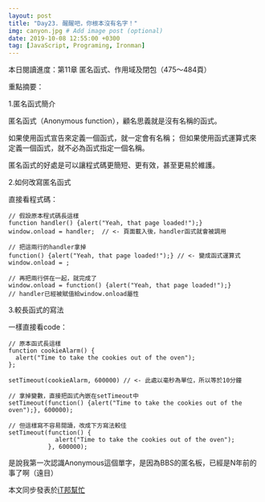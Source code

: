 ```yaml
---
layout: post
title: "Day23. 醒醒吧，你根本沒有名字！"
img: canyon.jpg # Add image post (optional)
date: 2019-10-08 12:55:00 +0300
tag: [JavaScript, Programing, Ironman]
---
```

本日閱讀進度：第11章 匿名函式、作用域及閉包（475～484頁）

重點摘要：

1.匿名函式簡介

匿名函式（Anonymous function），顧名思義就是沒有名稱的函式。

如果使用函式宣告來定義一個函式，就一定會有名稱；
但如果使用函式運算式來定義一個函式，就不必為函式指定一個名稱。

匿名函式的好處是可以讓程式碼更簡短、更有效，甚至更易於維護。


2.如何改寫匿名函式

直接看程式碼：
```
// 假設原本程式碼長這樣
function handler() {alert("Yeah, that page loaded!");}
window.onload = handler;  // <- 頁面載入後，handler函式就會被調用

// 把這兩行的handler拿掉
function() {alert("Yeah, that page loaded!");} // <- 變成函式運算式
window.onload = ;

// 再把兩行併在一起，就完成了
window.onload = function() {alert("Yeah, that page loaded!");}
// handler已經被賦值給window.onload屬性
```


3.較長函式的寫法

一樣直接看code：
```
// 原本函式長這樣
function cookieAlarm() {
  alert("Time to take the cookies out of the oven");
};

setTimeout(cookieAlarm, 600000) // <- 此處以毫秒為單位，所以等於10分鐘

// 拿掉變數，直接把函式內嵌在setTimeout中
setTimeout(function() {alert("Time to take the cookies out of the oven");}, 600000);

// 但這樣寫不容易閱讀，改成下方寫法較佳
setTimeout(function() {
             alert("Time to take the cookies out of the oven");
           }, 600000);
```

是說我第一次認識Anonymous這個單字，是因為BBS的匿名板，已經是N年前的事了啊（遠目）

本文同步發表於[iT邦幫忙](https://ithelp.ithome.com.tw/articles/10225985)